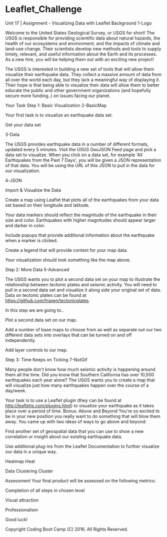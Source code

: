 # Leaflet_Challenge
Unit 17 | Assignment - Visualizing Data with Leaflet
Background
1-Logo

Welcome to the United States Geological Survey, or USGS for short! The USGS is responsible for providing scientific data about natural hazards, the health of our ecosystems and environment; and the impacts of climate and land-use change. Their scientists develop new methods and tools to supply timely, relevant, and useful information about the Earth and its processes. As a new hire, you will be helping them out with an exciting new project!

The USGS is interested in building a new set of tools that will allow them visualize their earthquake data. They collect a massive amount of data from all over the world each day, but they lack a meaningful way of displaying it. Their hope is that being able to visualize their data will allow them to better educate the public and other government organizations (and hopefully secure more funding..) on issues facing our planet.

Your Task
Step 1: Basic Visualization
2-BasicMap

Your first task is to visualize an earthquake data set.

Get your data set

3-Data

The USGS provides earthquake data in a number of different formats, updated every 5 minutes. Visit the USGS GeoJSON Feed page and pick a data set to visualize. When you click on a data set, for example 'All Earthquakes from the Past 7 Days', you will be given a JSON representation of that data. You will be using the URL of this JSON to pull in the data for our visualization.

4-JSON

Import & Visualize the Data

Create a map using Leaflet that plots all of the earthquakes from your data set based on their longitude and latitude.

Your data markers should reflect the magnitude of the earthquake in their size and color. Earthquakes with higher magnitudes should appear larger and darker in color.

Include popups that provide additional information about the earthquake when a marker is clicked.

Create a legend that will provide context for your map data.

Your visualization should look something like the map above.

Step 2: More Data
5-Advanced

The USGS wants you to plot a second data set on your map to illustrate the relationship between tectonic plates and seismic activity. You will need to pull in a second data set and visualize it along side your original set of data. Data on tectonic plates can be found at https://github.com/fraxen/tectonicplates.

In this step we are going to..

Plot a second data set on our map.

Add a number of base maps to choose from as well as separate out our two different data sets into overlays that can be turned on and off independently.

Add layer controls to our map.

Step 3: Time Keeps on Ticking
7-NotGif

Many people don't know how much seismic activity is happening around them all the time. Did you know that Southern California has over 10,000 earthquakes each year alone? The USGS wants you to create a map that will visualize just how many earthquakes happen over the course of a day/week.

Your task is to use a Leaflet plugin (they can be found at http://leafletjs.com/plugins.html) to visualize your earthquake as it takes place over a period of time.
Bonus: Above and Beyond
You're so excited to be in your new position you really want to do something that will blow them away. You came up with two ideas of ways to go above and beyond:

Find another set of geospatial data that you can use to show a new correlation or insight about our existing earthquake data.

Use additional plug-ins from the Leaflet Documentation to further visualize our data in a unique way.

Heatmap Heat

Data Clustering Cluster

Assessment
Your final product will be assessed on the following metrics:

Completion of all steps in chosen level

Visual attraction

Professionalism

Good luck!

Copyright
Coding Boot Camp (C) 2016. All Rights Reserved.
